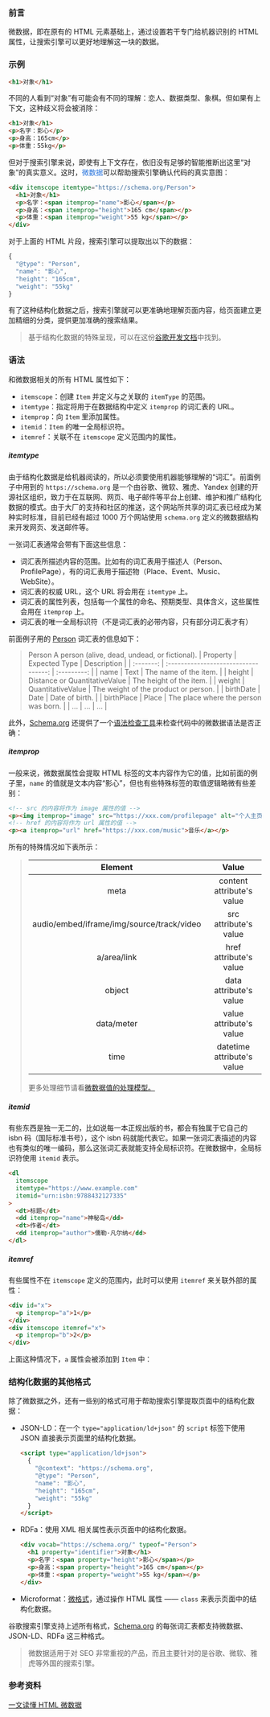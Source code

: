 ### 前言

微数据，即在原有的 HTML 元素基础上，通过设置若干专门给机器识别的 HTML 属性，让搜索引擎可以更好地理解这一块的数据。

### 示例

```html
<h1>对象</h1>
```

不同的人看到“对象”有可能会有不同的理解：恋人、数据类型、象棋。但如果有上下文，这种歧义将会被消除：

```html
<h1>对象</h1>
<p>名字：影心</p>
<p>身高：165cm</p>
<p>体重：55kg</p>
```

但对于搜索引擎来说，即使有上下文存在，依旧没有足够的智能推断出这里“对象”的真实意义。这时，<span style="color: #2673dd">微数据</span>可以帮助搜索引擎确认代码的真实意图：

```html
<div itemscope itemtype="https://schema.org/Person">
  <h1>对象</h1>
  <p>名字：<span itemprop="name">影心</span></p>
  <p>身高：<span itemprop="height">165 cm</span></p>
  <p>体重：<span itemprop="weight">55 kg</span></p>
</div>
```

对于上面的 HTML 片段，搜索引擎可以提取出以下的数据：

```javascript
{
  "@type": "Person",
  "name": "影心",
  "height": "165cm",
  "weight": "55kg"
}
```

有了这种结构化数据之后，搜索引擎就可以更准确地理解页面内容，给页面建立更加精细的分类，提供更加准确的搜索结果。

> 基于结构化数据的特殊呈现，可以在这份<a href="https://developers.google.com/search/docs/appearance/structured-data/search-gallery?hl=zh-cn">谷歌开发文档</a>中找到。

### 语法

和微数据相关的所有 HTML 属性如下：

- `itemscope`：创建 `Item` 并定义与之关联的 `itemType` 的范围。
- `itemtype`：指定将用于在数据结构中定义 `itemprop` 的词汇表的 URL。
- `itemprop`：向 `Item` 里添加属性。
- `itemid`：`Item` 的唯一全局标识符。
- `itemref`：关联不在 `itemscope` 定义范围内的属性。

##### itemtype

由于结构化数据是给机器阅读的，所以必须要使用机器能够理解的“词汇”。前面例子中用到的 `https://schema.org` 是一个由谷歌、微软、雅虎、Yandex 创建的开源社区组织，致力于在互联网、网页、电子邮件等平台上创建、维护和推广结构化数据的模式。由于大厂的支持和社区的推送，这个网站所共享的词汇表已经成为某种实时标准，目前已经有超过 1000 万个网站使用 `schema.org` 定义的微数据结构来开发网页、发送邮件等。

一张词汇表通常会带有下面这些信息：

- 词汇表所描述内容的范围。比如有的词汇表用于描述人（Person、ProfilePage），有的词汇表用于描述物（Place、Event、Music、WebSite）。
- 词汇表的权威 URL，这个 URL 将会用在 `itemtype` 上。
- 词汇表的属性列表，包括每一个属性的命名、预期类型、具体含义，这些属性会用在 `itemprop` 上。
- 词汇表的唯一全局标识符（不是词汇表的必带内容，只有部分词汇表才有）

前面例子用的 <a href="https://schema.org/Person">Person</a> 词汇表的信息如下：

> Person
> A person (alive, dead, undead, or fictional).
> | Property | Expected Type | Description |
> | :-------: | :----------------------------------: | :---------: |
> | name | Text | The name of the item. |
> | height | Distance or QuantitativeValue | The height of the item. |
> | weight | QuantitativeValue | The weight of the product or person. |
> | birthDate | Date | Date of birth. |
> | birthPlace | Place | The place where the person was born. |
> | ... | ... | ... |

此外，<a href="https://schema.org">Schema.org</a> 还提供了一个<a href="https://validator.schema.org/">语法检查工具</a>来检查代码中的微数据语法是否正确：
<img src="">

##### itemprop

一般来说，微数据属性会提取 HTML 标签的文本内容作为它的值，比如前面的例子里，`name` 的值就是文本内容“影心”，但也有些特殊标签的取值逻辑略微有些差别：

```html
<!-- src 的内容将作为 image 属性的值 -->
<p><img itemprop="image" src="https://xxx.com/profilepage" alt="个人主页" /></p>
<!-- href 的内容将作为 url 属性的值 -->
<p><a itemprop="url" href="https://xxx.com/music">音乐</a></p>
```

所有的特殊情况如下表所示：

> |                  Element                  |           Value            |
> | :---------------------------------------: | :------------------------: |
> |                   meta                    | content attribute's value  |
> | audio/embed/iframe/img/source/track/video |   src attribute's value    |
> |                a/area/link                |   href attribute's value   |
> |                  object                   |   data attribute's value   |
> |                data/meter                 |  value attribute's value   |
> |                   time                    | datetime attribute's value |
>
> 更多处理细节请看<a href="https://html.spec.whatwg.org/multipage/microdata.html#values">微数据值的处理模型。</a>

##### itemid

有些东西是独一无二的，比如说每一本正规出版的书，都会有独属于它自己的 isbn 码（国际标准书号），这个 isbn 码就能代表它。如果一张词汇表描述的内容也有类似的唯一编码，那么这张词汇表就能支持全局标识符。在微数据中，全局标识符使用 `itemid` 表示。

```html
<dl
  itemscope
  itemtype="https://www.example.com"
  itemid="urn:isbn:9788432127335"
>
  <dt>标题</dt>
  <dd itemprop="name">神秘岛</dd>
  <dt>作者</dt>
  <dd itemprop="author">儒勒·凡尔纳</dd>
</dl>
```

##### itemref

有些属性不在 `itemscope` 定义的范围内，此时可以使用 `itemref` 来关联外部的属性：

```html
<div id="x">
  <p itemprop="a">1</p>
</div>
<div itemscope itemref="x">
  <p itemprop="b">2</p>
</div>
```

上面这种情况下，`a` 属性会被添加到 `Item` 中：
<img src="">

### 结构化数据的其他格式

除了微数据之外，还有一些别的格式可用于帮助搜索引擎提取页面中的结构化数据：

- JSON-LD：在一个 `type="application/ld+json"` 的 `script` 标签下使用 JSON 直接表示页面里的结构化数据。

  ```html
  <script type="application/ld+json">
    {
      "@context": "https://schema.org",
      "@type": "Person",
      "name": "影心",
      "height": "165cm",
      "weight": "55kg"
    }
  </script>
  ```

- RDFa：使用 XML 相关属性表示页面中的结构化数据。

  ```html
  <div vocab="https://schema.org/" typeof="Person">
    <h1 property="identifier">对象</h1>
    <p>名字：<span property="height">影心</span></p>
    <p>身高：<span property="height">165 cm</span></p>
    <p>体重：<span property="weight">55 kg</span></p>
  </div>
  ```

- Microformat：<a href="https://developer.mozilla.org/zh-CN/docs/Web/HTML/microformats">微格式</a>，通过操作 HTML 属性 —— `class` 来表示页面中的结构化数据。

谷歌搜索引擎支持上述所有格式，<a href="https://schema.org/">Schema.org</a> 的每张词汇表都支持微数据、JSON-LD、RDFa 这三种格式。

> 微数据适用于对 SEO 非常重视的产品，而且主要针对的是谷歌、微软、雅虎等外国的搜索引擎。

### 参考资料

<a href="https://juejin.cn/post/7170149532502589476">一文读懂 HTML 微数据</a>
